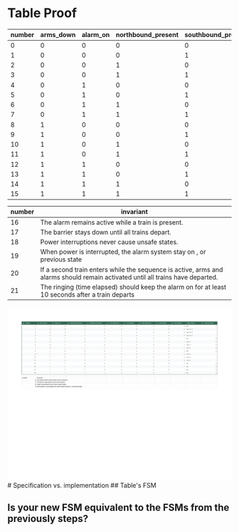# Table Proof


| number | arms_down | alarm_on | northbound_present | southbound_present | north_approach  | south_approach | north_depart | south_depart | ringing | safety_hazard |
|--------|-----------|----------|--------------------|--------------------|-----------------|----------------|--------------|--------------|---------|---------------|
| 0      | 0         | 0        | 0                  | 0                  |  1              | 2              | -            | -            | -       | -             |
| 1      | 0         | 0        | 0                  | 1                  |  -              | -              | -            | 0            | -       |  16, 17    |
| 2      | 0         | 0        | 1                  | 0                  |  -              | -              | 0            | -            | -       |  16, 17    |
| 3      | 0         | 0        | 1                  | 1                  |  -              | -              | 0            | 2            | -       |  16, 17, 20   |
| 4      | 0         | 1        | 0                  | 0                  |  1              | 2              | -            | -            | 1       | -            |
| 5      | 0         | 1        | 0                  | 1                  |  -              | -              | -            | 4            | 1       | 17        |
| 6      | 0         | 1        | 1                  | 0                  |  -              | -              | 4            | -            | 1       | 17        |
| 7      | 0         | 1        | 1                  | 1                  |  1              | -              | -            | 6            | 5       | 17, 20        |
| 8      | 1         | 0        | 0                  | 0                  |  1              | 2              | -            | -            | -       | 18            |
| 9      | 1         | 0        | 0                  | 1                  |  -              | -              | -            | 8            | -       | 16, 18        |
| 10     | 1         | 0        | 1                  | 0                  |  -              | -              | 8            | -            | -       | 16, 18        |
| 11     | 1         | 0        | 1                  | 1                  |  -              | -              | 10           | 9            | -       | 16, 18, 20        |
| 12     | 1         | 1        | 0                  | 0                  |  1              | 2              | -            | -            | 1       | -            |
| 13     | 1         | 1        | 0                  | 1                  |  -              | -              | -            | 12           | 1       | 17            |
| 14     | 1         | 1        | 1                  | 0                  |  -              | -              | 12           | -            | 1       | 17            |
| 15     | 1         | 1        | 1                  | 1                  |  -              | -              | 14           | 13           | 1       | 17, 20            |

| number | invariant |
|--------|-----------|
| 16     | The alarm remains active while a train is present.      | 
| 17     | The barrier stays down until all trains depart.          | 
| 18     | Power interruptions never cause unsafe states.          |
| 19     | When power is interrupted, the alarm system stay on , or previous state       |
| 20     |  If a second train enters while the sequence is active, arms and alarms should remain activated until all trains have departed.          |
| 21     | The ringing (time elapsed) should keep the alarm on for at least 10 seconds after a train departs         |

<img src="docs/FSM From Table - Sheet1 (1).svg">
# Specification vs. implementation
## Table's FSM



## Is your new FSM equivalent to the FSMs from the previously steps?
